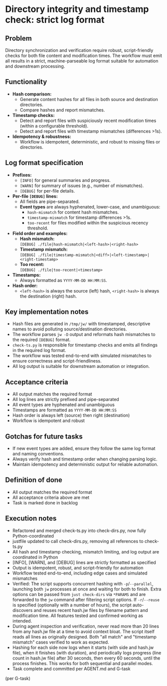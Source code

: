 # Directory integrity and timestamp check: strict log format

## Problem

Directory synchronization and verification require robust, script-friendly checks for both file content and modification times. The workflow must emit all results in a strict, machine-parseable log format suitable for automation and downstream processing.

## Functionality

-   **Hash comparison:**
    -   Generate content hashes for all files in both source and destination directories.
    -   Compare hashes and report mismatches.
-   **Timestamp checks:**
    -   Detect and report files with suspiciously recent modification times (within a configurable threshold).
    -   Detect and report files with timestamp mismatches (differences >1s).
-   **Idempotency & robustness:**
    -   Workflow is idempotent, deterministic, and robust to missing files or directories.

## Log format specification

-   **Prefixes:**
    -   `[INFO]` for general summaries and progress.
    -   `[WARN]` for summary of issues (e.g., number of mismatches).
    -   `[DEBUG]` for per-file details.
-   **Per-file `[DEBUG]` lines:**
    -   All fields are pipe-separated.
    -   **Event types** are always hyphenated, lower-case, and unambiguous:
        -   `hash-mismatch` for content hash mismatches.
        -   `timestamp-mismatch` for timestamp differences >1s.
        -   `too-recent` for files modified within the suspicious recency threshold.
-   **Field order and examples:**
    -   **Hash mismatch:**  
        `[DEBUG] ./file|hash-mismatch|<left-hash>|<right-hash>`
    -   **Timestamp mismatch:**  
        `[DEBUG] ./file|timestamp-mismatch|<diff>|<left-timestamp>|<right-timestamp>`
    -   **Too recent:**  
        `[DEBUG] ./file|too-recent|<timestamp>`
-   **Timestamps:**
    -   Always formatted as `YYYY-MM-DD HH:MM:SS`.
-   **Hash order:**
    -   `<left-hash>` is always the source (left) hash, `<right-hash>` is always the destination (right) hash.

## Key implementation notes

-   Hash files are generated in `/tmp/jw/` with timestamped, descriptive names to avoid polluting source/destination directories.
-   The workflow parses `jw -D` output and reformats hash mismatches to the required `[DEBUG]` format.
-   `check-ts.py` is responsible for timestamp checks and emits all findings in the required log format.
-   The workflow was tested end-to-end with simulated mismatches to ensure correctness and script-friendliness.
-   All log output is suitable for downstream automation or integration.

## Acceptance criteria

-   All output matches the required format
-   All log lines are strictly prefixed and pipe-separated
-   All event types are hyphenated and unambiguous
-   Timestamps are formatted as `YYYY-MM-DD HH:MM:SS`
-   Hash order is always left (source) then right (destination)
-   Workflow is idempotent and robust

## Gotchas for future tasks

-   If new event types are added, ensure they follow the same log format and naming conventions.
-   Always verify hash and timestamp order when changing parsing logic.
-   Maintain idempotency and deterministic output for reliable automation.

## Definition of done

-   All output matches the required format
-   All acceptance criteria above are met
-   Task is marked done in backlog

## Execution notes

-   Refactored and merged check-ts.py into check-dirs.py, now fully Python-coordinated
-   justfile updated to call check-dirs.py, removing all references to check-ts.py
-   All hash and timestamp checking, mismatch limiting, and log output are coordinated in Python
-   [INFO], [WARN], and [DEBUG] lines are strictly formatted as specified
-   Output is idempotent, robust, and script-friendly for automation
-   Workflow tested end-to-end, including edge cases and simulated mismatches
-   Verified: The script supports concurrent hashing with `-p`/`--parallel`, launching both `jw` processes at once and waiting for both to finish. Extra options can be passed from `just check-dirs` via `*PARAMS` and are forwarded to the `jw` command after filtering script options. If `-r`/`--reuse` is specified (optionally with a number of hours), the script auto-discovers and reuses recent hash.jw files by filename pattern and modification time. All features tested and confirmed working as intended.
-   During agent inspection and verification, never read more than 20 lines from any hash.jw file at a time to avoid context bloat. The script itself reads all lines as originally designed. Both "all match" and "timestamp mismatch" cases verified to work as expected.
-   Hashing for each side now logs when it starts (with side and hash.jw file), when it finishes (with duration), and periodically logs progress (line count in hash.jw file) after 30 seconds, then every 60 seconds, until the process finishes. This works for both sequential and parallel modes.
-   Task complete and committed per AGENT.md and G-task

(per G-task)
